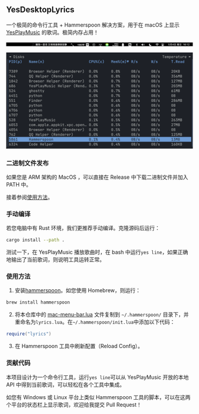 ## YesDesktopLyrics

一个极简的命令行工具 + Hammerspoon 解决方案，用于在 macOS 上显示 [YesPlayMusic](https://github.com/qier222/YesPlayMusic) 的歌词。极简内存占用！

![screenshot](<screenshot.png>)

![screenshot2](<screenshot2.png>)

### 二进制文件发布

如果您是 ARM 架构的 MacOS ，可以直接在 Release 中下载二进制文件并加入 PATH 中。

接着参阅[使用方法](#使用方法)。

### 手动编译

若您电脑中有 Rust 环境，我们更推荐手动编译。克隆源码后运行：

```bash
cargo install --path .
```
测试一下，在 YesPlayMusic 播放歌曲时，在 bash 中运行`yes line`，如果正确地输出了当前歌词，则说明工具运转正常。

### 使用方法

1. 安装[hammerspoon](https://www.hammerspoon.org/)。如您使用 Homebrew，则运行：

```bash
brew install hammerspoon
```
2. 将本仓库中的 [mac-menu-bar.lua](./mac-menu-bar.lua) 文件复制到 `~/.hammerspoon/` 目录下，并重命名为`lyrics.lua`。在`~/.hammerspoon/init.lua`中添加以下代码：

```lua
require("lyrics")
```

3. 在 Hammerspoon 工具中刷新配置（Reload Config）。

### 贡献代码

本项目设计为一个命令行工具，运行`yes line`可以从 YesPlayMusic 开放的本地 API 中得到当前歌词，可以轻松在各个工具中集成。

如您有 Windows 或 Linux 平台上类似 Hammerspoon 工具的脚本，可以在这两个平台的状态栏上显示歌词，欢迎给我提交 Pull Request！
